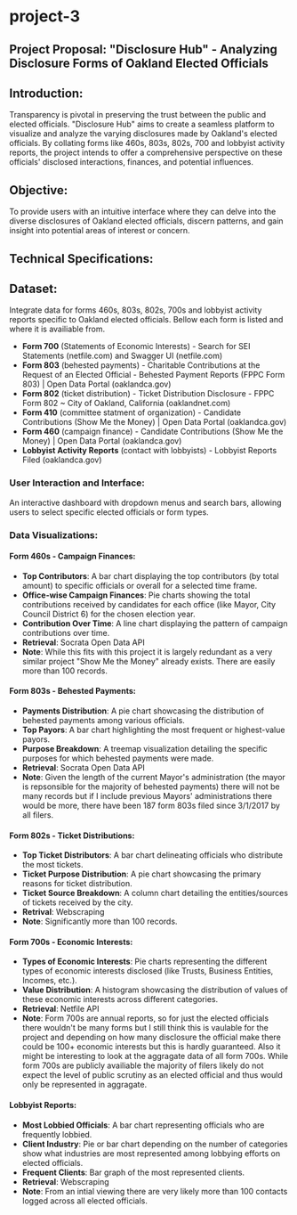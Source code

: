 # project-3
## Project Proposal: "Disclosure Hub" - Analyzing Disclosure Forms of Oakland Elected Officials

## Introduction:
Transparency is pivotal in preserving the trust between the public and elected officials. "Disclosure Hub" aims to create a seamless platform to visualize and analyze the varying disclosures made by Oakland's elected officials. By collating forms like 460s, 803s, 802s, 700 and lobbyist activity reports, the project intends to offer a comprehensive perspective on these officials' disclosed interactions, finances, and potential influences.

## Objective:
To provide users with an intuitive interface where they can delve into the diverse disclosures of Oakland elected officials, discern patterns, and gain insight into potential areas of interest or concern.

## Technical Specifications:

## Dataset:

Integrate data for forms 460s, 803s, 802s, 700s and lobbyist activity reports specific to Oakland elected officials. Bellow each form is listed and where it is availiable from.

- **Form 700** (Statements of Economic Interests) - Search for SEI Statements (netfile.com) and Swagger UI (netfile.com)
- **Form 803** (behested payments) - Charitable Contributions at the Request of an Elected Official - Behested Payment Reports (FPPC Form 803) | Open Data Portal (oaklandca.gov)
- **Form 802** (ticket distribution) - Ticket Distribution Disclosure - FPPC Form 802 ~ City of Oakland, California (oaklandnet.com)
- **Form 410** (committee statment of organization) - Candidate Contributions (Show Me the Money) | Open Data Portal (oaklandca.gov)
- **Form 460** (campaign finance) - Candidate Contributions (Show Me the Money) | Open Data Portal (oaklandca.gov)
- **Lobbyist Activity Reports** (contact with lobbyists) - Lobbyist Reports Filed (oaklandca.gov)

### User Interaction and Interface:

An interactive dashboard with dropdown menus and search bars, allowing users to select specific elected officials or form types.
### Data Visualizations:

#### Form 460s - Campaign Finances:

- **Top Contributors**: A bar chart displaying the top contributors (by total amount) to specific officials or overall for a selected time frame.
- **Office-wise Campaign Finances**: Pie charts showing the total contributions received by candidates for each office (like Mayor, City Council District 6) for the chosen election year.
- **Contribution Over Time**: A line chart displaying the pattern of campaign contributions over time.
- **Retrieval**: Socrata Open Data API
- **Note**: While this fits with this project it is largely redundant as a very similar project "Show Me the Money" already exists. There are easily more than 100 records.
#### Form 803s - Behested Payments:

- **Payments Distribution**: A pie chart showcasing the distribution of behested payments among various officials.
- **Top Payors**: A bar chart highlighting the most frequent or highest-value payors.
- **Purpose Breakdown**: A treemap visualization detailing the specific purposes for which behested payments were made.
- **Retrieval**: Socrata Open Data API
- **Note**: Given the length of the current Mayor's administration (the mayor is repsonsible for the majority of behested payments) there will not be many records but if I include previous Mayors' administrations there would be more, there have been 187 form 803s filed since 3/1/2017 by all filers.
#### Form 802s - Ticket Distributions:

- **Top Ticket Distributors**: A bar chart delineating officials who distribute the most tickets.
- **Ticket Purpose Distribution**: A pie chart showcasing the primary reasons for ticket distribution.
- **Ticket Source Breakdown**: A column chart detailing the entities/sources of tickets received by the city.
- **Retrival**: Webscraping
- **Note**: Significantly more than 100 records.
#### Form 700s - Economic Interests:

- **Types of Economic Interests**: Pie charts representing the different types of economic interests disclosed (like Trusts, Business Entities, Incomes, etc.).
- **Value Distribution**: A histogram showcasing the distribution of values of these economic interests across different categories.
- **Retrieval**: Netfile API
- **Note**: Form 700s are annual reports, so for just the elected officials there wouldn't be many forms but I still think this is vaulable for the project and depending on how many disclosure the official make there could be 100+ economic interests but this is hardly guaranteed. Also it might be interesting to look at the aggragate data of all form 700s. While form 700s are publicly availiable the majority of filers likely do not expect the level of public scrutiny as an elected official and thus would only be represented in aggragate.
#### Lobbyist Reports:

- **Most Lobbied Officials**: A bar chart representing officials who are frequently lobbied.
- **Client Industry**: Pie or bar chart depending on the number of categories show what industries are most represented among lobbying efforts on elected officials.
- **Frequent Clients**: Bar graph of the most represented clients.
- **Retrieval**: Webscraping
- **Note**: From an intial viewing there are very likely more than 100 contacts logged across all elected officials.
